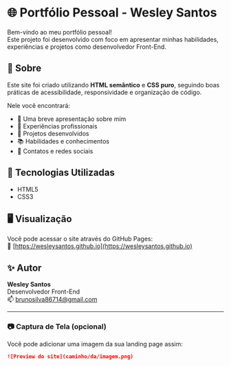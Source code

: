 # 🌐 Portfólio Pessoal - Wesley Santos

Bem-vindo ao meu portfólio pessoal!  
Este projeto foi desenvolvido com foco em apresentar minhas habilidades, experiências e projetos como desenvolvedor Front-End.

## 📄 Sobre

Este site foi criado utilizando **HTML semântico** e **CSS puro**, seguindo boas práticas de acessibilidade, responsividade e organização de código.

Nele você encontrará:

- 📌 Uma breve apresentação sobre mim
- 💼 Experiências profissionais
- 🚀 Projetos desenvolvidos
- 📚 Habilidades e conhecimentos
- 📱 Contatos e redes sociais

## 🔧 Tecnologias Utilizadas

- HTML5
- CSS3

## 🖥️ Visualização

Você pode acessar o site através do GitHub Pages:  
🔗 [https://wesleysantos.github.io](https://wesleysantos.github.io)

## ✨ Autor

**Wesley Santos**  
Desenvolvedor Front-End  
📫 [brunosilva86714@gmail.com](mailto:brunosilva86714@gmail.com)

---

### 📷 Captura de Tela (opcional)

Você pode adicionar uma imagem da sua landing page assim:

```markdown
![Preview do site](caminho/da/imagem.png)

